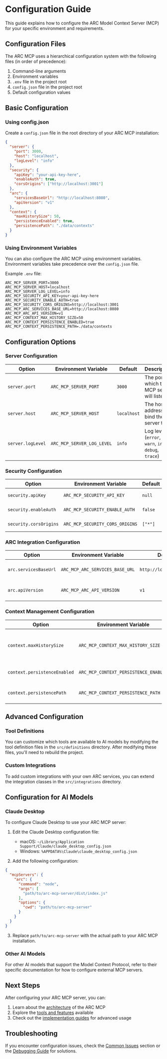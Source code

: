 # Configuration Guide

This guide explains how to configure the ARC Model Context Server (MCP) for your specific environment and requirements.

## Configuration Files

The ARC MCP uses a hierarchical configuration system with the following files (in order of precedence):

1. Command-line arguments
2. Environment variables
3. `.env` file in the project root
4. `config.json` file in the project root
5. Default configuration values

## Basic Configuration

### Using config.json

Create a `config.json` file in the root directory of your ARC MCP installation:

```json
{
  "server": {
    "port": 3000,
    "host": "localhost",
    "logLevel": "info"
  },
  "security": {
    "apiKey": "your-api-key-here",
    "enableAuth": true,
    "corsOrigins": ["http://localhost:3001"]
  },
  "arc": {
    "servicesBaseUrl": "http://localhost:8080",
    "apiVersion": "v1"
  },
  "context": {
    "maxHistorySize": 50,
    "persistenceEnabled": true,
    "persistencePath": "./data/contexts"
  }
}
```

### Using Environment Variables

You can also configure the ARC MCP using environment variables. Environment variables take precedence over the `config.json` file.

Example `.env` file:

```
ARC_MCP_SERVER_PORT=3000
ARC_MCP_SERVER_HOST=localhost
ARC_MCP_SERVER_LOG_LEVEL=info
ARC_MCP_SECURITY_API_KEY=your-api-key-here
ARC_MCP_SECURITY_ENABLE_AUTH=true
ARC_MCP_SECURITY_CORS_ORIGINS=http://localhost:3001
ARC_MCP_ARC_SERVICES_BASE_URL=http://localhost:8080
ARC_MCP_ARC_API_VERSION=v1
ARC_MCP_CONTEXT_MAX_HISTORY_SIZE=50
ARC_MCP_CONTEXT_PERSISTENCE_ENABLED=true
ARC_MCP_CONTEXT_PERSISTENCE_PATH=./data/contexts
```

## Configuration Options

### Server Configuration

| Option | Environment Variable | Default | Description |
|--------|---------------------|---------|-------------|
| `server.port` | `ARC_MCP_SERVER_PORT` | `3000` | The port on which the MCP server will listen |
| `server.host` | `ARC_MCP_SERVER_HOST` | `localhost` | The host address to bind the server to |
| `server.logLevel` | `ARC_MCP_SERVER_LOG_LEVEL` | `info` | Log level (`error`, `warn`, `info`, `debug`, `trace`) |

### Security Configuration

| Option | Environment Variable | Default | Description |
|--------|---------------------|---------|-------------|
| `security.apiKey` | `ARC_MCP_SECURITY_API_KEY` | `null` | API key for authentication |
| `security.enableAuth` | `ARC_MCP_SECURITY_ENABLE_AUTH` | `false` | Enable/disable authentication |
| `security.corsOrigins` | `ARC_MCP_SECURITY_CORS_ORIGINS` | `["*"]` | Allowed CORS origins |

### ARC Integration Configuration

| Option | Environment Variable | Default | Description |
|--------|---------------------|---------|-------------|
| `arc.servicesBaseUrl` | `ARC_MCP_ARC_SERVICES_BASE_URL` | `http://localhost:8080` | Base URL for ARC services |
| `arc.apiVersion` | `ARC_MCP_ARC_API_VERSION` | `v1` | API version for ARC services |

### Context Management Configuration

| Option | Environment Variable | Default | Description |
|--------|---------------------|---------|-------------|
| `context.maxHistorySize` | `ARC_MCP_CONTEXT_MAX_HISTORY_SIZE` | `50` | Maximum number of history items to store per context |
| `context.persistenceEnabled` | `ARC_MCP_CONTEXT_PERSISTENCE_ENABLED` | `true` | Enable/disable context persistence |
| `context.persistencePath` | `ARC_MCP_CONTEXT_PERSISTENCE_PATH` | `./data/contexts` | Path to store persisted contexts |

## Advanced Configuration

### Tool Definitions

You can customize which tools are available to AI models by modifying the tool definition files in the `src/definitions` directory. After modifying these files, you'll need to rebuild the project.

### Custom Integrations

To add custom integrations with your own ARC services, you can extend the integration classes in the `src/integrations` directory.

## Configuration for AI Models

### Claude Desktop

To configure Claude Desktop to use your ARC MCP server:

1. Edit the Claude Desktop configuration file:
   - macOS: `~/Library/Application Support/Claude/claude_desktop_config.json`
   - Windows: `%APPDATA%\Claude\claude_desktop_config.json`

2. Add the following configuration:

```json
{
  "mcpServers": {
    "arc": {
      "command": "node",
      "args": [
        "path/to/arc-mcp-server/dist/index.js"
      ],
      "options": {
        "cwd": "path/to/arc-mcp-server"
      }
    }
  }
}
```

3. Replace `path/to/arc-mcp-server` with the actual path to your ARC MCP installation.

### Other AI Models

For other AI models that support the Model Context Protocol, refer to their specific documentation for how to configure external MCP servers.

## Next Steps

After configuring your ARC MCP server, you can:

1. Learn about the [architecture](../core-concepts/architecture.md) of the ARC MCP
2. Explore the [tools and features](../tools/documentation-assistant.md) available
3. Check out the [implementation guides](../implementation/ai-model-integration.md) for advanced usage

## Troubleshooting

If you encounter configuration issues, check the [Common Issues](../troubleshooting/common-issues.md) section or the [Debugging Guide](../troubleshooting/debugging.md) for solutions.
